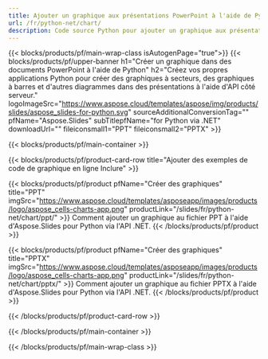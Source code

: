 ```yaml
---
title: Ajouter un graphique aux présentations PowerPoint à l'aide de Python
url: /fr/python-net/chart/
description: Code source Python pour ajouter un graphique aux présentations PowerPoint
---
```


{{< blocks/products/pf/main-wrap-class isAutogenPage="true">}}
{{< blocks/products/pf/upper-banner h1="Créer un graphique dans des documents PowerPoint à l'aide de Python" h2="Créez vos propres applications Python pour créer des graphiques à secteurs, des graphiques à barres et d'autres diagrammes dans des présentations à l'aide d'API côté serveur." logoImageSrc="https://www.aspose.cloud/templates/aspose/img/products/slides/aspose_slides-for-python.svg" sourceAdditionalConversionTag="" pfName="Aspose.Slides" subTitlepfName="for Python via .NET" downloadUrl="" fileiconsmall1="PPT" fileiconsmall2="PPTX" >}}

{{< blocks/products/pf/main-container >}}

{{< blocks/products/pf/product-card-row title="Ajouter des exemples de code de graphique en ligne Inclure" >}}

{{< blocks/products/pf/product pfName="Créer des graphiques" title="PPT" imgSrc="https://www.aspose.cloud/templates/asposeapp/images/products/logo/aspose_cells-charts-app.png" productLink="/slides/fr/python-net/chart/ppt/" >}}
Comment ajouter un graphique au fichier PPT à l'aide d'Aspose.Slides pour Python via l'API .NET.
{{< /blocks/products/pf/product >}}

{{< blocks/products/pf/product pfName="Créer des graphiques" title="PPTX" imgSrc="https://www.aspose.cloud/templates/asposeapp/images/products/logo/aspose_cells-charts-app.png" productLink="/slides/fr/python-net/chart/pptx/" >}}
Comment ajouter un graphique au fichier PPTX à l'aide d'Aspose.Slides pour Python via l'API .NET.
{{< /blocks/products/pf/product >}}



{{< /blocks/products/pf/product-card-row >}}

{{< /blocks/products/pf/main-container >}}
    
{{< /blocks/products/pf/main-wrap-class >}}